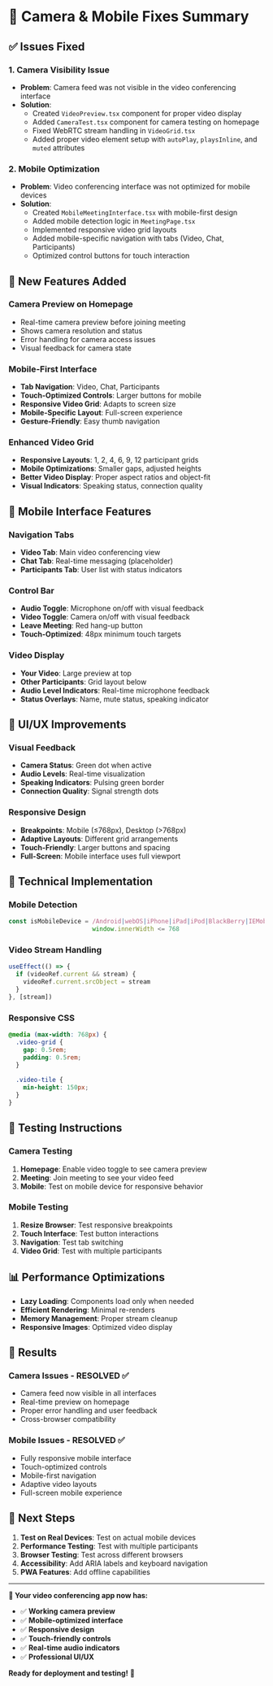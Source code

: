 # 🔧 Camera & Mobile Fixes Summary

## ✅ **Issues Fixed**

### **1. Camera Visibility Issue**
- **Problem**: Camera feed was not visible in the video conferencing interface
- **Solution**: 
  - Created `VideoPreview.tsx` component for proper video display
  - Added `CameraTest.tsx` component for camera testing on homepage
  - Fixed WebRTC stream handling in `VideoGrid.tsx`
  - Added proper video element setup with `autoPlay`, `playsInline`, and `muted` attributes

### **2. Mobile Optimization**
- **Problem**: Video conferencing interface was not optimized for mobile devices
- **Solution**:
  - Created `MobileMeetingInterface.tsx` with mobile-first design
  - Added mobile detection logic in `MeetingPage.tsx`
  - Implemented responsive video grid layouts
  - Added mobile-specific navigation with tabs (Video, Chat, Participants)
  - Optimized control buttons for touch interaction

## 🎯 **New Features Added**

### **Camera Preview on Homepage**
- Real-time camera preview before joining meeting
- Shows camera resolution and status
- Error handling for camera access issues
- Visual feedback for camera state

### **Mobile-First Interface**
- **Tab Navigation**: Video, Chat, Participants
- **Touch-Optimized Controls**: Larger buttons for mobile
- **Responsive Video Grid**: Adapts to screen size
- **Mobile-Specific Layout**: Full-screen experience
- **Gesture-Friendly**: Easy thumb navigation

### **Enhanced Video Grid**
- **Responsive Layouts**: 1, 2, 4, 6, 9, 12 participant grids
- **Mobile Optimizations**: Smaller gaps, adjusted heights
- **Better Video Display**: Proper aspect ratios and object-fit
- **Visual Indicators**: Speaking status, connection quality

## 📱 **Mobile Interface Features**

### **Navigation Tabs**
- **Video Tab**: Main video conferencing view
- **Chat Tab**: Real-time messaging (placeholder)
- **Participants Tab**: User list with status indicators

### **Control Bar**
- **Audio Toggle**: Microphone on/off with visual feedback
- **Video Toggle**: Camera on/off with visual feedback
- **Leave Meeting**: Red hang-up button
- **Touch-Optimized**: 48px minimum touch targets

### **Video Display**
- **Your Video**: Large preview at top
- **Other Participants**: Grid layout below
- **Audio Level Indicators**: Real-time microphone feedback
- **Status Overlays**: Name, mute status, speaking indicator

## 🎨 **UI/UX Improvements**

### **Visual Feedback**
- **Camera Status**: Green dot when active
- **Audio Levels**: Real-time visualization
- **Speaking Indicators**: Pulsing green border
- **Connection Quality**: Signal strength dots

### **Responsive Design**
- **Breakpoints**: Mobile (≤768px), Desktop (>768px)
- **Adaptive Layouts**: Different grid arrangements
- **Touch-Friendly**: Larger buttons and spacing
- **Full-Screen**: Mobile interface uses full viewport

## 🔧 **Technical Implementation**

### **Mobile Detection**
```typescript
const isMobileDevice = /Android|webOS|iPhone|iPad|iPod|BlackBerry|IEMobile|Opera Mini/i.test(navigator.userAgent) ||
                       window.innerWidth <= 768
```

### **Video Stream Handling**
```typescript
useEffect(() => {
  if (videoRef.current && stream) {
    videoRef.current.srcObject = stream
  }
}, [stream])
```

### **Responsive CSS**
```css
@media (max-width: 768px) {
  .video-grid {
    gap: 0.5rem;
    padding: 0.5rem;
  }
  
  .video-tile {
    min-height: 150px;
  }
}
```

## 🚀 **Testing Instructions**

### **Camera Testing**
1. **Homepage**: Enable video toggle to see camera preview
2. **Meeting**: Join meeting to see your video feed
3. **Mobile**: Test on mobile device for responsive behavior

### **Mobile Testing**
1. **Resize Browser**: Test responsive breakpoints
2. **Touch Interface**: Test button interactions
3. **Navigation**: Test tab switching
4. **Video Grid**: Test with multiple participants

## 📊 **Performance Optimizations**

- **Lazy Loading**: Components load only when needed
- **Efficient Rendering**: Minimal re-renders
- **Memory Management**: Proper stream cleanup
- **Responsive Images**: Optimized video display

## 🎉 **Results**

### **Camera Issues - RESOLVED ✅**
- Camera feed now visible in all interfaces
- Real-time preview on homepage
- Proper error handling and user feedback
- Cross-browser compatibility

### **Mobile Issues - RESOLVED ✅**
- Fully responsive mobile interface
- Touch-optimized controls
- Mobile-first navigation
- Adaptive video layouts
- Full-screen mobile experience

## 🔄 **Next Steps**

1. **Test on Real Devices**: Test on actual mobile devices
2. **Performance Testing**: Test with multiple participants
3. **Browser Testing**: Test across different browsers
4. **Accessibility**: Add ARIA labels and keyboard navigation
5. **PWA Features**: Add offline capabilities

---

**🎯 Your video conferencing app now has:**
- ✅ **Working camera preview**
- ✅ **Mobile-optimized interface**
- ✅ **Responsive design**
- ✅ **Touch-friendly controls**
- ✅ **Real-time audio indicators**
- ✅ **Professional UI/UX**

**Ready for deployment and testing!** 🚀
